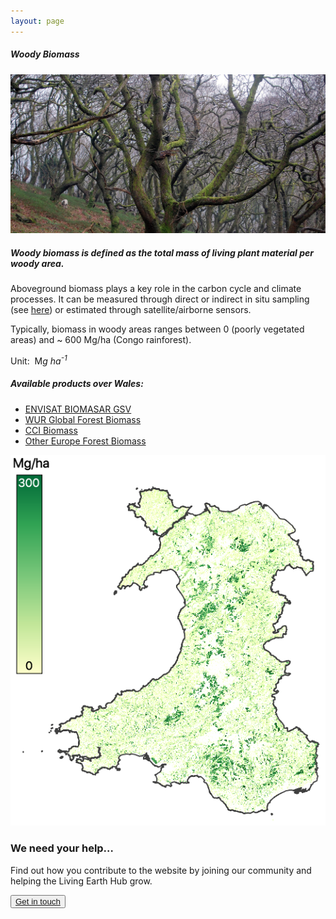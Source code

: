 ```yaml
---
layout: page
---
```


<!-- Content-section-start -->
<div class="container">
    <div class="row">
        <div class="col-12 mt-60">
            <h5 class="common-title">Woody Biomass</h5>
        </div>
        <div class="col-xs-12 col-sm-12 col-ms-9 col-lg-9 col-xl-9 col-xxl-9">
            <div class="common-image pb-5">
                <img src="/assets/img/Wales/Big/woody-biomass.jpg" class="img-fluid" alt="Woody Biomass">
            </div>
            <div>
                <h5 class="font-weight-bold">Woody biomass is defined as the total mass of living plant material per woody area.</h5>
                <div class="pt-4">
                    <p>Aboveground biomass plays a key role in the carbon cycle and climate processes. It can be measured through direct or indirect in situ sampling (see <a href="https://livingearth.aber.ac.uk/data/ground-measurements/technics/woody-biomass-ground-measurements/" target="_blank">here</a>) or estimated through satellite/airborne sensors.</p>
                    <p>Typically, biomass in woody areas ranges between 0 (poorly vegetated areas) and ~ 600 Mg/ha (Congo rainforest).</p>
                    <p>Unit:&nbsp; M<i>g ha<sup>-1</sup></i></p>
                </div>
            </div>
            <div class="row">
                <div class="col-xs-12 col-sm-6 col-md-7 col-lg-8">
                    <div class="py-5">
                        <h5 class="font-weight-bold mb-4">Available products over Wales:</h5>
                        <ul class="list-title">
                            <li class="list-item"><a href="https://livingearth.aber.ac.uk/data/remote-sensing-algorithms/woody-biomass-remote-sensing-algorithm/envisat-biomasar-gsv/" target="_blank">ENVISAT BIOMASAR GSV</a></li>
                            <li class="list-item"><a href="https://livingearth.aber.ac.uk/data/remote-sensing-algorithms/woody-biomass-remote-sensing-algorithm/wur-global-forest-biomass/" target="_blank">WUR Global Forest Biomass</a></li>
                            <li class="list-item"><a href="http://cci.esa.int/biomass" target="_blank">CCI&nbsp;Biomass</a></li>
                            <li class="list-item"><a href="https://livingearth.aber.ac.uk/data/remote-sensing-algorithms/woody-biomass-remote-sensing-algorithm/other-europe-forest-biomass/" target="_blank">Other Europe Forest Biomass</a></li>
                        </ul>
                    </div>
                </div>
                <div class="col-xs-12 col-sm-6 col-md-5 col-lg-4">
                    <div class="pt-2 pb-5">
                        <img src="/assets/img/Wales/maps/woody-biomass.png" class="img-fluid" alt="Map">
                    </div>
                </div>
            </div>
        </div>
    </div>
</div>
<!-- Content-section-end -->

<!-- get-in-section-Start -->
<div class="container mb-100">
    <div class="get-in-section-main">
        <div class="get-in-section-dsc">
            <h3>We need your help&hellip;</h3>
            <p>Find out how you contribute to the website by joining our community and helping the Living Earth Hub grow.</p>
        </div>
        <button type="button"><a href="/contact/">Get in touch</a></button>
    </div>
</div>
<!-- get-in-section-End -->